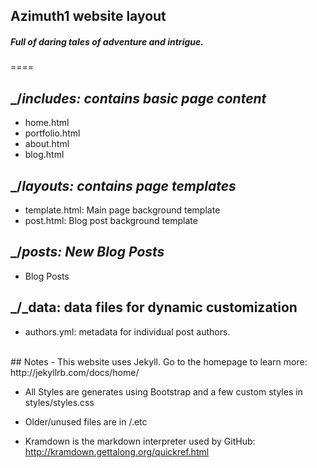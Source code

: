 ##  Azimuth1 website layout

##### _Full of daring tales of adventure and intrigue._
====

## _/_includes: contains basic page content_
- home.html
- portfolio.html
- about.html
- blog.html

## _/_layouts: contains page templates_
- template.html: Main page background template
- post.html: Blog post background template

## _/_posts: New Blog Posts_
- Blog Posts

## _/_data: data files for dynamic customization
- authors.yml: metadata for individual post authors.

<br>
##  Notes
- This website uses Jekyll. Go to the homepage to learn more: http://jekyllrb.com/docs/home/

- All Styles are generates using Bootstrap and a few custom styles in styles/styles.css

- Older/unused files are in /.etc
- Kramdown is the markdown interpreter used by GitHub: http://kramdown.gettalong.org/quickref.html
